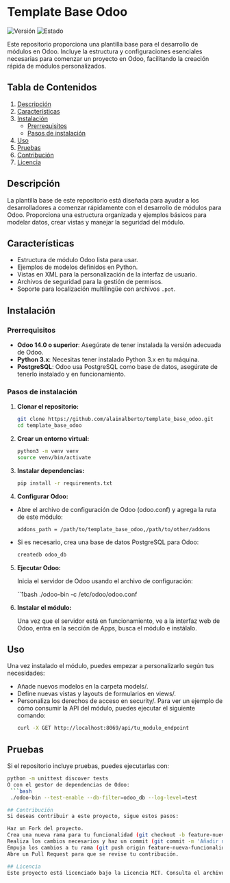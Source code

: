 # Template Base Odoo

![Versión](https://img.shields.io/badge/version-1.0-blue) ![Estado](https://img.shields.io/badge/status-en%20desarrollo-yellow)

Este repositorio proporciona una plantilla base para el desarrollo de módulos en Odoo. Incluye la estructura y configuraciones esenciales necesarias para comenzar un proyecto en Odoo, facilitando la creación rápida de módulos personalizados.

## Tabla de Contenidos

1. [Descripción](#descripción)
2. [Características](#características)
3. [Instalación](#instalación)
   - [Prerrequisitos](#prerrequisitos)
   - [Pasos de instalación](#pasos-de-instalación)
4. [Uso](#uso)
5. [Pruebas](#pruebas)
6. [Contribución](#contribución)
7. [Licencia](#licencia)

## Descripción

La plantilla base de este repositorio está diseñada para ayudar a los desarrolladores a comenzar rápidamente con el desarrollo de módulos para Odoo. Proporciona una estructura organizada y ejemplos básicos para modelar datos, crear vistas y manejar la seguridad del módulo.

## Características

- Estructura de módulo Odoo lista para usar.
- Ejemplos de modelos definidos en Python.
- Vistas en XML para la personalización de la interfaz de usuario.
- Archivos de seguridad para la gestión de permisos.
- Soporte para localización multilingüe con archivos `.pot`.

## Instalación

### Prerrequisitos

- **Odoo 14.0 o superior**: Asegúrate de tener instalada la versión adecuada de Odoo.
- **Python 3.x**: Necesitas tener instalado Python 3.x en tu máquina.
- **PostgreSQL**: Odoo usa PostgreSQL como base de datos, asegúrate de tenerlo instalado y en funcionamiento.

### Pasos de instalación

1. **Clonar el repositorio:**
   ```bash
   git clone https://github.com/alainalberto/template_base_odoo.git
   cd template_base_odoo

2. **Crear un entorno virtual:**
   ```bash
   python3 -m venv venv
   source venv/bin/activate
   
3. **Instalar dependencias:**
   ```bash
   pip install -r requirements.txt
   
4. **Configurar Odoo:**

  - Abre el archivo de configuración de Odoo (odoo.conf) y agrega la ruta de este módulo:
    ```plaintext
    addons_path = /path/to/template_base_odoo,/path/to/other/addons

 - Si es necesario, crea una base de datos PostgreSQL para Odoo:
   ```bash
   createdb odoo_db

5. **Ejecutar Odoo:**

   Inicia el servidor de Odoo usando el archivo de configuración:

   ``1bash
   ./odoo-bin -c /etc/odoo/odoo.conf

6. **Instalar el módulo:**

   Una vez que el servidor está en funcionamiento, ve a la interfaz web de Odoo, entra en la sección de Apps, busca el módulo e instálalo.

## Uso
Una vez instalado el módulo, puedes empezar a personalizarlo según tus necesidades:

- Añade nuevos modelos en la carpeta models/.
- Define nuevas vistas y layouts de formularios en views/.
- Personaliza los derechos de acceso en security/.
 Para ver un ejemplo de cómo consumir la API del módulo, puedes ejecutar el siguiente comando:
  ```bash
  curl -X GET http://localhost:8069/api/tu_modulo_endpoint

## Pruebas
Si el repositorio incluye pruebas, puedes ejecutarlas con:
 ```bash
 python -m unittest discover tests
O con el gestor de dependencias de Odoo:
  ```bash
  ./odoo-bin --test-enable --db-filter=odoo_db --log-level=test

## Contribución 
Si deseas contribuir a este proyecto, sigue estos pasos:

Haz un Fork del proyecto.
Crea una nueva rama para tu funcionalidad (git checkout -b feature-nueva-funcionalidad).
Realiza los cambios necesarios y haz un commit (git commit -m 'Añadir nueva funcionalidad').
Empuja los cambios a tu rama (git push origin feature-nueva-funcionalidad).
Abre un Pull Request para que se revise tu contribución.

## Licencia
Este proyecto está licenciado bajo la Licencia MIT. Consulta el archivo LICENSE para más detalles. 
